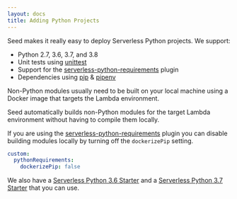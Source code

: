 ```yaml
---
layout: docs
title: Adding Python Projects
---
```


Seed makes it really easy to deploy Serverless Python projects. We support:

- Python 2.7, 3.6, 3.7, and 3.8
- Unit tests using [unittest](https://docs.python.org/2/library/unittest.html#module-unittest)
- Support for the [serverless-python-requirements](https://github.com/UnitedIncome/serverless-python-requirements) plugin
- Dependencies using [pip](https://pypi.org/project/pip/) & [pipenv](https://pipenv.readthedocs.io)

Non-Python modules usually need to be built on your local machine using a Docker image that targets the Lambda environment.

Seed automatically builds non-Python modules for the target Lambda environment without having to compile them locally.

If you are using the [serverless-python-requirements](https://github.com/UnitedIncome/serverless-python-requirements) plugin you can disable building modules locally by turning off the `dockerizePip` setting.

``` yaml
custom:
  pythonRequirements:
    dockerizePip: false
```

We also have a [Serverless Python 3.6 Starter](https://github.com/AnomalyInnovations/serverless-python-starter) and a [Serverless Python 3.7 Starter](https://github.com/fwang/serverless-python3.7-starter) that you can use.
